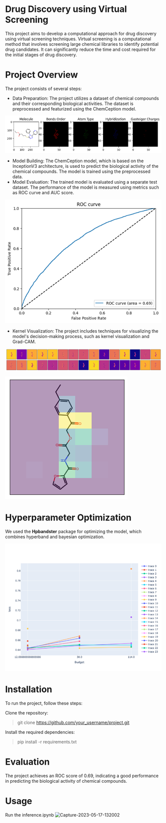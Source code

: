 # Drug Discovery using Virtual Screening
This project aims to develop a computational approach for drug discovery using virtual screening techniques. Virtual screening is a computational method that involves screening large chemical libraries to identify potential drug candidates. It can significantly reduce the time and cost required for the initial stages of drug discovery.

# Project Overview
The project consists of several steps:

* Data Preparation: The project utilizes a dataset of chemical compounds and their corresponding biological activities. The dataset is preprocessed and featurized using the ChemCeption model.


![Alt text](images/Featurizer.png)

* Model Building: The ChemCeption model, which is based on the InceptionV3 architecture, is used to predict the biological activity of the chemical compounds. The model is trained using the preprocessed data.
* Model Evaluation: The trained model is evaluated using a separate test dataset. The performance of the model is measured using metrics such as ROC curve and AUC score.


![Alt text](images/ROC.png)


* Kernel Visualization: The project includes techniques for visualizing the model's decision-making process, such as kernel visualization and Grad-CAM.

![Alt text](images/kernel.png)


![Alt text](images/GradCAM.png)

# Hyperparameter Optimization 
We used the **Hpbandster** package for optimizing the model, which combines hyperband and bayesian optimization.

![Alt text](images/hpbandster.png)


# Installation
To run the project, follow these steps:

Clone the repository:
> git clone https://github.com/your_username/project.git

Install the required dependencies: 
> pip install -r requirements.txt

# Evaluation
The project achieves an ROC score of 0.69, indicating a good performance in predicting the biological activity of chemical compounds. 

# Usage
Run the inference.ipynb
![Capture-2023-05-17-132002](https://github.com/Wa-lead/Chemception_using_transfer_learning/assets/81301826/a4ad8699-cafb-49f8-96a7-dcf43304358a)
